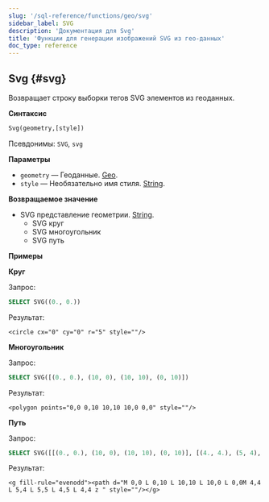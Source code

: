 ```yaml
---
slug: '/sql-reference/functions/geo/svg'
sidebar_label: SVG
description: 'Документация для Svg'
title: 'Функции для генерации изображений SVG из гео-данных'
doc_type: reference
---
```

## Svg {#svg}

Возвращает строку выборки тегов SVG элементов из геоданных.

**Синтаксис**

```sql
Svg(geometry,[style])
```

Псевдонимы: `SVG`, `svg`

**Параметры**

- `geometry` — Геоданные. [Geo](../../data-types/geo).
- `style` — Необязательно имя стиля. [String](../../data-types/string).

**Возвращаемое значение**

- SVG представление геометрии. [String](../../data-types/string).
  - SVG круг
  - SVG многоугольник
  - SVG путь

**Примеры**

**Круг**

Запрос:

```sql
SELECT SVG((0., 0.))
```

Результат:

```response
<circle cx="0" cy="0" r="5" style=""/>
```

**Многоугольник**

Запрос:

```sql
SELECT SVG([(0., 0.), (10, 0), (10, 10), (0, 10)])
```

Результат:

```response
<polygon points="0,0 0,10 10,10 10,0 0,0" style=""/>
```

**Путь**

Запрос:

```sql
SELECT SVG([[(0., 0.), (10, 0), (10, 10), (0, 10)], [(4., 4.), (5, 4), (5, 5), (4, 5)]])
```

Результат:

```response
<g fill-rule="evenodd"><path d="M 0,0 L 0,10 L 10,10 L 10,0 L 0,0M 4,4 L 5,4 L 5,5 L 4,5 L 4,4 z " style=""/></g>
```